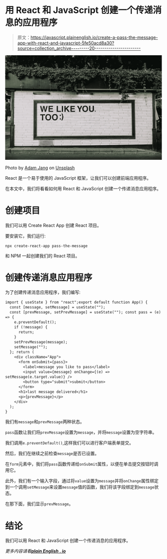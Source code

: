 # 用 React 和 JavaScript 创建一个传递消息的应用程序

> 原文：<https://javascript.plainenglish.io/create-a-pass-the-message-app-with-react-and-javascript-5fe50acd8a30?source=collection_archive---------20----------------------->

![](img/931072514ca787700cb44f1130a13071.png)

Photo by [Adam Jang](https://unsplash.com/@adamjang?utm_source=medium&utm_medium=referral) on [Unsplash](https://unsplash.com?utm_source=medium&utm_medium=referral)

React 是一个易于使用的 JavaScript 框架，让我们可以创建前端应用程序。

在本文中，我们将看看如何用 React 和 JavaScript 创建一个传递消息应用程序。

# 创建项目

我们可以用 Create React App 创建 React 项目。

要安装它，我们运行:

```
npx create-react-app pass-the-message
```

和 NPM 一起创建我们的 React 项目。

# 创建传递消息应用程序

为了创建传递消息应用程序，我们编写:

```
import { useState } from "react";export default function App() {
  const [message, setMessage] = useState("");
  const [prevMessage, setPrevMessage] = useState(""); const pass = (e) => {
    e.preventDefault();
    if (!message) {
      return;
    }
    setPrevMessage(message);
    setMessage("");
  }; return (
    <div className="App">
      <form onSubmit={pass}>
        <label>message you like to pass</label>
        <input value={message} onChange={(e) => setMessage(e.target.value)} />
        <button type="submit">submit</button>
      </form>
      <h1>last message delivered</h1>
      <p>{prevMessage}</p>
    </div>
  );
}
```

我们有`message`和`prevMessage`两种状态。

`pass`函数让我们将`prevMessage`设置为`message`，并将`message`设置为空字符串。

我们调用`e.preventDefault()`,这样我们可以进行客户端表单提交。

然后，我们在继续之前检查`message`是否已设置。

在`form`元素中，我们将`pass`函数传递给`onSubmit`属性，以便在单击提交按钮时调用它。

此外，我们有一个输入字段，通过将`value`设置为`message`并将`onChange`属性绑定到一个调用`setMessage`来设置`message`值的函数，我们将该字段绑定到`message`状态。

在那下面，我们显示`prevMessage`。

# 结论

我们可以用 React 和 JavaScript 创建一个传递消息的应用程序。

*更多内容请看*[***plain English . io***](https://plainenglish.io/)